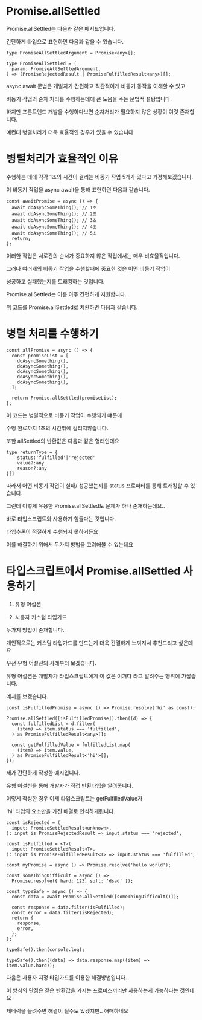 # Promise.allSettled

Promise.allSettled는 다음과 같은 메서드입니다.

간단하게 타입으로 표현하면 다음과 같을 수 있습니다.

```tsx
type PromiseAllSettledArgument = Promise<any>[];

type PromiseAllSettled = (
  param: PromiseAllSettledArgument,
) => (PromiseRejectedResult | PromiseFulfilledResult<any>)[];
```

async await 문법은 개발자가 간편하고 직관적이게 비동기 동작을 이해할 수 있고

비동기 작업의 순차 처리를 수행하는데에 큰 도움을 주는 문법적 설탕입니다.

하지만 프론트엔드 개발을 수행하다보면 순차처리가 필요하지 않은 상황이 여럿 존재합니다.

예컨대 병렬처리가 더욱 효율적인 경우가 있을 수 있습니다.

# 병렬처리가 효율적인 이유

수행하는 데에 각각 1초의 시간이 걸리는 비동기 작업 5개가 있다고 가정해보겠습니다.

이 비동기 작업을 async await을 통해 표현하면 다음과 같습니다.

```tsx
const awaitPromise = async () => {
  await doAsyncSomeThing(); // 1초
  await doAsyncSomeThing(); // 2초
  await doAsyncSomeThing(); // 3초
  await doAsyncSomeThing(); // 4초
  await doAsyncSomeThing(); // 5초
  return;
};
```

이러한 작업은 서로간의 순서가 중요하지 않은 작업에서는 매우 비효율적입니다.

그러나 여러개의 비동기 작업을 수행할때에 중요한 것은 어떤 비동기 작업이

성공하고 실패했는지를 트래킹하는 것입니다.

Promise.allSettled는 이를 아주 간편하게 지원합니다.

위 코드를 Promise.allSettled로 치환하면 다음과 같습니다.

# 병렬 처리를 수행하기

```tsx
const allPromise = async () => {
  const promiseList = [
    doAsyncSomething(),
    doAsyncSomething(),
    doAsyncSomething(),
    doAsyncSomething(),
    doAsyncSomething(),
  ]; 

  return Promise.allSettled(promiseList);
};
```

이 코드는 병렬적으로 비동기 작업이 수행되기 떄문에

수행 완료까지 1초의 시간밖에 걸리지않습니다.

또한 allSettled의 반환값은 다음과 같은 형태인데요

```tsx
type returnType = {
    status:'fulfilled'|'rejected'
    value?:any
    reason?:any
}[]
```

따라서 어떤 비동기 작업이 실패/ 성공했는지를 status 프로퍼티를 통해 트래킹할 수 있습니다.

그런데 이렇게 유용한 Promise.allSettled도 문제가 하나 존재하는데요..

바로 타입스크립트와 사용하기 힘들다는 것입니다.

타입추론이 적절하게 수행되지 못하거든요

이를 해결하기 위해서 두가지 방법을 고려해볼 수 있는데요

# 타입스크립트에서 Promise.allSettled 사용하기

1. 유형 어설션

2. 사용자 커스텀 타입가드

두가지 방법이 존재합니다.

개인적으로는 커스텀 타입가드를 만드는게 더욱 간결하게 느껴져서 추천드리고 싶은데요

우선 유형 어설션의 사례부터 보겠습니다.

유형 어설션은 개발자가 타입스크립트에게 이 값은 이거다 라고 알려주는 행위에 가깝습니다.

예시를 보겠습니다.

```tsx
const isFulfilledPromise = async () => Promise.resolve('hi' as const);

Promise.allSettled([isFulfilledPromise]).then((d) => {
  const fulfilledList = d.filter(
    (item) => item.status === 'fulfilled',
  ) as PromiseFulfilledResult<any>[];

  const getFulfilledValue = fulfilledList.map(
    (item) => item.value,
  ) as PromiseFulfilledResult<'hi'>[];
});

```

제가 간단하게 작성한 예시입니다.

유형 어설션을 통해 개발자가 직접 반환타입을 알려줍니다.

이렇게 작성한 경우 이제 타입스크립트는 getFulfilledValue가

'hi' 타입의 요소만을 가진 배열로 인식하게됩니다.

```tsx
const isRejected = (
  input: PromiseSettledResult<unknown>,
): input is PromiseRejectedResult => input.status === 'rejected';

const isFulfilled = <T>(
  input: PromiseSettledResult<T>,
): input is PromiseFulfilledResult<T> => input.status === 'fulfilled';

const myPromise = async () => Promise.resolve('hello world');

const someThingDifficult = async () =>
  Promise.resolve({ hard: 123, soft: 'dsad' });

const typeSafe = async () => {
  const data = await Promise.allSettled([someThingDifficult()]);

  const response = data.filter(isFulfilled);
  const error = data.filter(isRejected);
  return {
    response,
    error,
  };
};

typeSafe().then(console.log);

typeSafe().then((data) => data.response.map((item) => item.value.hard));

```

다음은 사용자 지정 타입가드를 이용한 해결방법입니다.

이 방식의 단점은 같은 반환값을 가지는 프로미스끼리만 사용하는게 가능하다는 것인데요

제네릭을 늘려주면 해결이 될수도 있겠지만.. 애매하네요
